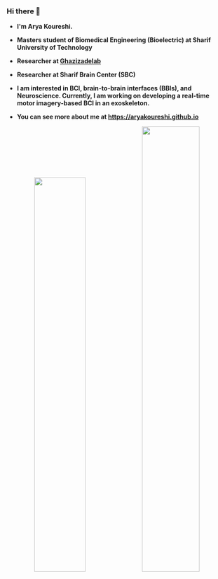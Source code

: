### Hi there 👋

- **I'm Arya Koureshi.**  
- **Masters student of Biomedical Engineering (Bioelectric) at Sharif University of Technology**
- **Researcher at [Ghazizadelab](https://www.ghazizadehlab.org/index.php/people/)**
- **Researcher at Sharif Brain Center (SBC)**

- **I am interested in BCI, brain-to-brain interfaces (BBIs), and Neuroscience. Currently, I am working on developing a real-time motor imagery-based BCI in an exoskeleton.**
- **You can see more about me at https://aryakoureshi.github.io**

<p align="center">
  <img width="48%" src="https://github-readme-stats.vercel.app/api?username=aryakoureshi&show_icons=true&theme=transparent" />
  <img width="51%" src="https://github-readme-streak-stats.herokuapp.com/?user=aryakoureshi&theme=transparent" />
</p>

<!--
**AryaKoureshi/AryaKoureshi** is a ✨ _special_ ✨ repository because its `README.md` (this file) appears on your GitHub profile.

Here are some ideas to get you started:

- 🔭 I’m currently working on ...
- 🌱 I’m currently learning ...
- 👯 I’m looking to collaborate on ...
- 🤔 I’m looking for help with ...
- 💬 Ask me about ...
- 📫 How to reach me: ...
- 😄 Pronouns: ...
- ⚡ Fun fact: ...
-->
